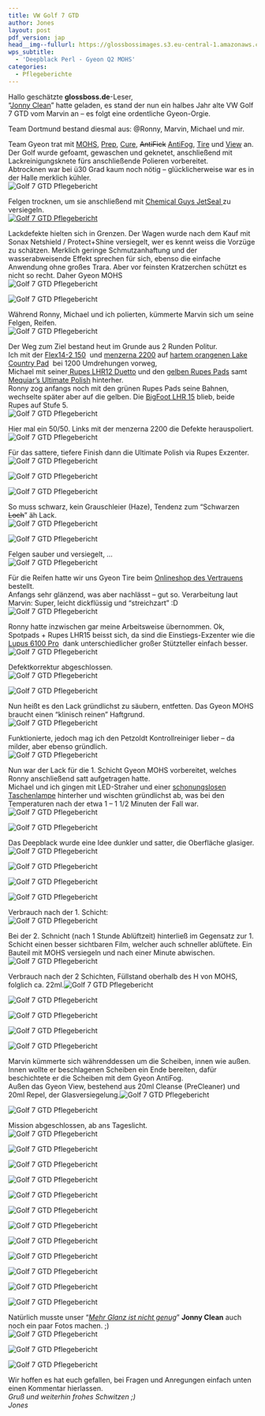 ```yaml
---
title: VW Golf 7 GTD
author: Jones
layout: post
pdf_version: jap
head__img--fullurl: https://glossbossimages.s3.eu-central-1.amazonaws.com/headerimg/golf7gtd.jpg
wps_subtitle:
  - 'Deepblack Perl - Gyeon Q2 MOHS'
categories:
  - Pflegeberichte
---
```

Hallo geschätzte **glossboss.de**-Leser,  
&#8220;<a title="jonny clean - facebook" href="https://www.facebook.com/pages/Jonny-Clean/534912123256814" target="_blank">Jonny Clean</a>&#8221; hatte geladen, es stand der nun ein halbes Jahr alte VW Golf 7 GTD vom Marvin an &#8211; es folgt eine ordentliche Gyeon-Orgie.  
<!--more-->Team Dortmund bestand diesmal aus: @Ronny, Marvin, Michael und mir.

  
Team Gyeon trat mit <a href="http://www.lupus-autopflege.de/Gyeon-Q2-Mohs-30ml-Kit" target="_blank">MOHS</a>, <a href="http://www.lupus-autopflege.de/Gyeon-Q2M-Prep-500ml" target="_blank">Prep</a>, <a href="http://www.lupus-autopflege.de/Gyeon-Q2M-Cure-100ml" target="_blank">Cure</a>, <del>AntiFick</del> <a href="http://www.lupus-autopflege.de/Gyeon-Q2-AntiFog-120ml-Kit" target="_blank">AntiFog</a>, <a href="http://www.lupus-autopflege.de/Gyeon-Q2-Tire-400ml" target="_blank">Tire</a> und <a href="http://www.lupus-autopflege.de/Gyeon-Q2-View-2x20ml-Kit" target="_blank">View</a> an.  
Der Golf wurde gefoamt, gewaschen und geknetet, anschließend mit Lackreinigungsknete fürs anschließende Polieren vorbereitet.  
Abtrocknen war bei ü30 Grad kaum noch nötig &#8211; glücklicherweise war es in der Halle merklich kühler.  
![Golf 7 GTD Pflegebericht](https://glossbossimages.s3.eu-central-1.amazonaws.com/jones/berichte/vwgolf7gtd_gyeon/01.jpg)

Felgen trocknen, um sie anschließend mit <a href="http://www.lupus-autopflege.de/Chemical-Guys-Jetseal-473ml" target="_blank">Chemical Guys JetSeal </a>zu versiegeln.  
[![Golf 7 GTD Pflegebericht](https://glossbossimages.s3.eu-central-1.amazonaws.com/jones/berichte/vwgolf7gtd_gyeon/02.jpg)][1]

Lackdefekte hielten sich in Grenzen. Der Wagen wurde nach dem Kauf mit Sonax Netshield / Protect+Shine versiegelt, wer es kennt weiss die Vorzüge zu schätzen. Merklich geringe Schmutzanhaftung und der wasserabweisende Effekt sprechen für sich, ebenso die einfache Anwendung ohne großes Trara. Aber vor feinsten Kratzerchen schützt es nicht so recht. Daher Gyeon MOHS  
![Golf 7 GTD Pflegebericht](https://glossbossimages.s3.eu-central-1.amazonaws.com/jones/berichte/vwgolf7gtd_gyeon/04.jpg)

![Golf 7 GTD Pflegebericht](https://glossbossimages.s3.eu-central-1.amazonaws.com/jones/berichte/vwgolf7gtd_gyeon/05.jpg)

Während Ronny, Michael und ich polierten, kümmerte Marvin sich um seine Felgen, Reifen.  
![Golf 7 GTD Pflegebericht](https://glossbossimages.s3.eu-central-1.amazonaws.com/jones/berichte/vwgolf7gtd_gyeon/06.jpg)

Der Weg zum Ziel bestand heut im Grunde aus 2 Runden Politur.  
Ich mit der <a href="http://www.lupus-autopflege.de/Flex-Polishflex-PE-14-2-150-Rotationspolierer-ohne-Stuetzteller" target="_blank">Flex14-2 150</a>  und <a href="http://www.lupus-autopflege.de/Menzerna-PF2200-250ml" target="_blank">menzerna 2200</a> auf <a href="http://www.lupus-autopflege.de/Lake-Country-Constant-Pressure-Hi-Gloss-Orange-Flat-Light-Cutting-Pad-verschiedene-Groessen" target="_blank">hartem orangenen Lake Country Pad</a>  bei 1200 Umdrehungen vorweg,  
Michael mit seiner<a href="http://www.lupus-autopflege.de/Rupes-Duetto-LHR-12E-Exzenterpolierer-Standardkit" target="_blank"> Rupes LHR12 Duetto</a> und den <a href="http://www.lupus-autopflege.de/Rupes-BigFoot-Polierschwamm-Fine-gelb-130-150mm-Einzeln-unverpackt" target="_blank">gelben Rupes Pads</a> samt <a href="http://www.lupus-autopflege.de/Meguiars-Ultimate-Polish-473ml" target="_blank">Mequiar&#8217;s Ultimate Polish</a> hinterher.  
Ronny zog anfangs noch mit den grünen Rupes Pads seine Bahnen, wechselte später aber auf die gelben. Die <a href="http://www.lupus-autopflege.de/Rupes-BigFoot-LHR-15ES-Exzenterpolierer-Standardkit" target="_blank">BigFoot LHR 15</a> blieb, beide Rupes auf Stufe 5.  
![Golf 7 GTD Pflegebericht](https://glossbossimages.s3.eu-central-1.amazonaws.com/jones/berichte/vwgolf7gtd_gyeon/07.jpg)

Hier mal ein 50/50. Links mit der menzerna 2200 die Defekte herauspoliert.  
![Golf 7 GTD Pflegebericht](https://glossbossimages.s3.eu-central-1.amazonaws.com/jones/berichte/vwgolf7gtd_gyeon/08.jpg)

Für das sattere, tiefere Finish dann die Ultimate Polish via Rupes Exzenter.  
![Golf 7 GTD Pflegebericht](https://glossbossimages.s3.eu-central-1.amazonaws.com/jones/berichte/vwgolf7gtd_gyeon/09.jpg)

![Golf 7 GTD Pflegebericht](https://glossbossimages.s3.eu-central-1.amazonaws.com/jones/berichte/vwgolf7gtd_gyeon/10.jpg)

![Golf 7 GTD Pflegebericht](https://glossbossimages.s3.eu-central-1.amazonaws.com/jones/berichte/vwgolf7gtd_gyeon/11.jpg)

So muss schwarz, kein Grauschleier (Haze), Tendenz zum &#8220;Schwarzen <del>Loch</del>&#8221; äh Lack.  
![Golf 7 GTD Pflegebericht](https://glossbossimages.s3.eu-central-1.amazonaws.com/jones/berichte/vwgolf7gtd_gyeon/12.jpg)

![Golf 7 GTD Pflegebericht](https://glossbossimages.s3.eu-central-1.amazonaws.com/jones/berichte/vwgolf7gtd_gyeon/13.jpg)

Felgen sauber und versiegelt, &#8230;  
![Golf 7 GTD Pflegebericht](https://glossbossimages.s3.eu-central-1.amazonaws.com/jones/berichte/vwgolf7gtd_gyeon/14.jpg)

Für die Reifen hatte wir uns Gyeon Tire beim <a href="http://www.lupus-autopflege.de/navi.php?k=4&hf=0&Sortierung=6&af=100" target="_blank">Onlineshop des Vertrauens</a> bestellt.  
Anfangs sehr glänzend, was aber nachlässt &#8211; gut so. Verarbeitung laut Marvin: Super, leicht dickflüssig und &#8220;streichzart&#8221; :D  
![Golf 7 GTD Pflegebericht](https://glossbossimages.s3.eu-central-1.amazonaws.com/jones/berichte/vwgolf7gtd_gyeon/17.jpg)

Ronny hatte inzwischen gar meine Arbeitsweise übernommen. Ok, Spotpads + Rupes LHR15 beisst sich, da sind die Einstiegs-Exzenter wie die <a href="http://www.lupus-autopflege.de/Lupus-Autopflege-Exzenter-Poliermaschine-6100-Pro-CPS-Einsteigerset-XL" target="_blank">Lupus 6100 Pro</a>  dank unterschiedlicher großer Stützteller einfach besser.  
![Golf 7 GTD Pflegebericht](https://glossbossimages.s3.eu-central-1.amazonaws.com/jones/berichte/vwgolf7gtd_gyeon/15.jpg)

Defektkorrektur abgeschlossen.  
![Golf 7 GTD Pflegebericht](https://glossbossimages.s3.eu-central-1.amazonaws.com/jones/berichte/vwgolf7gtd_gyeon/16.jpg)

![Golf 7 GTD Pflegebericht](https://glossbossimages.s3.eu-central-1.amazonaws.com/jones/berichte/vwgolf7gtd_gyeon/18.jpg)

Nun heißt es den Lack gründlichst zu säubern, entfetten. Das Gyeon MOHS braucht einen &#8220;klinisch reinen&#8221; Haftgrund.  
![Golf 7 GTD Pflegebericht](https://glossbossimages.s3.eu-central-1.amazonaws.com/jones/berichte/vwgolf7gtd_gyeon/19.jpg)

Funktionierte, jedoch mag ich den Petzoldt Kontrollreiniger lieber &#8211; da milder, aber ebenso gründlich.  
![Golf 7 GTD Pflegebericht](https://glossbossimages.s3.eu-central-1.amazonaws.com/jones/berichte/vwgolf7gtd_gyeon/20.jpg)

Nun war der Lack für die 1. Schicht Gyeon MOHS vorbereitet, welches Ronny anschließend satt aufgetragen hatte.  
Michael und ich gingen mit LED-Straher und einer <a href="http://www.taschenlampen-papst.de/Crelant-7G3CS-XM-L-U3-Taschenlampe-Taschenlampen-Thrower" target="_blank">schonungslosen Taschenlampe</a> hinterher und wischten gründlichst ab, was bei den Temperaturen nach der etwa 1 &#8211; 1 1/2 Minuten der Fall war.  
![Golf 7 GTD Pflegebericht](https://glossbossimages.s3.eu-central-1.amazonaws.com/jones/berichte/vwgolf7gtd_gyeon/21.jpg)

![Golf 7 GTD Pflegebericht](https://glossbossimages.s3.eu-central-1.amazonaws.com/jones/berichte/vwgolf7gtd_gyeon/22.jpg)

Das Deepblack wurde eine Idee dunkler und satter, die Oberfläche glasiger.![Golf 7 GTD Pflegebericht](https://glossbossimages.s3.eu-central-1.amazonaws.com/jones/berichte/vwgolf7gtd_gyeon/23.jpg)

![Golf 7 GTD Pflegebericht](https://glossbossimages.s3.eu-central-1.amazonaws.com/jones/berichte/vwgolf7gtd_gyeon/24.jpg)

![Golf 7 GTD Pflegebericht](https://glossbossimages.s3.eu-central-1.amazonaws.com/jones/berichte/vwgolf7gtd_gyeon/25.jpg)

![Golf 7 GTD Pflegebericht](https://glossbossimages.s3.eu-central-1.amazonaws.com/jones/berichte/vwgolf7gtd_gyeon/26.jpg)

Verbrauch nach der 1. Schicht:  
![Golf 7 GTD Pflegebericht](https://glossbossimages.s3.eu-central-1.amazonaws.com/jones/berichte/vwgolf7gtd_gyeon/27.jpg)

Bei der 2. Schnicht (nach 1 Stunde Ablüftzeit) hinterließ im Gegensatz zur 1. Schicht einen besser sichtbaren Film, welcher auch schneller ablüftete. Ein Bauteil mit MOHS versiegeln und nach einer Minute abwischen.![Golf 7 GTD Pflegebericht](https://glossbossimages.s3.eu-central-1.amazonaws.com/jones/berichte/vwgolf7gtd_gyeon/28.jpg)

Verbrauch nach der 2 Schichten, Füllstand oberhalb des H von MOHS, folglich ca. 22ml.![Golf 7 GTD Pflegebericht](https://glossbossimages.s3.eu-central-1.amazonaws.com/jones/berichte/vwgolf7gtd_gyeon/29.jpg)

![Golf 7 GTD Pflegebericht](https://glossbossimages.s3.eu-central-1.amazonaws.com/jones/berichte/vwgolf7gtd_gyeon/30.jpg)

![Golf 7 GTD Pflegebericht](https://glossbossimages.s3.eu-central-1.amazonaws.com/jones/berichte/vwgolf7gtd_gyeon/31.jpg)

![Golf 7 GTD Pflegebericht](https://glossbossimages.s3.eu-central-1.amazonaws.com/jones/berichte/vwgolf7gtd_gyeon/32.jpg)

![Golf 7 GTD Pflegebericht](https://glossbossimages.s3.eu-central-1.amazonaws.com/jones/berichte/vwgolf7gtd_gyeon/33.jpg)

Marvin kümmerte sich währenddessen um die Scheiben, innen wie außen.  
Innen wollte er beschlagenen Scheiben ein Ende bereiten, dafür beschichtete er die Scheiben mit dem Gyeon AntiFog.  
Außen das Gyeon View, bestehend aus 20ml Cleanse (PreCleaner) und 20ml Repel, der Glasversiegelung.![Golf 7 GTD Pflegebericht](https://glossbossimages.s3.eu-central-1.amazonaws.com/jones/berichte/vwgolf7gtd_gyeon/34.jpg)

![Golf 7 GTD Pflegebericht](https://glossbossimages.s3.eu-central-1.amazonaws.com/jones/berichte/vwgolf7gtd_gyeon/35.jpg)

Mission abgeschlossen, ab ans Tageslicht.  
![Golf 7 GTD Pflegebericht](https://glossbossimages.s3.eu-central-1.amazonaws.com/jones/berichte/vwgolf7gtd_gyeon/36.jpg)

![Golf 7 GTD Pflegebericht](https://glossbossimages.s3.eu-central-1.amazonaws.com/jones/berichte/vwgolf7gtd_gyeon/37.jpg)

![Golf 7 GTD Pflegebericht](https://glossbossimages.s3.eu-central-1.amazonaws.com/jones/berichte/vwgolf7gtd_gyeon/38.jpg)

![Golf 7 GTD Pflegebericht](https://glossbossimages.s3.eu-central-1.amazonaws.com/jones/berichte/vwgolf7gtd_gyeon/39.jpg)

![Golf 7 GTD Pflegebericht](https://glossbossimages.s3.eu-central-1.amazonaws.com/jones/berichte/vwgolf7gtd_gyeon/40.jpg)

![Golf 7 GTD Pflegebericht](https://glossbossimages.s3.eu-central-1.amazonaws.com/jones/berichte/vwgolf7gtd_gyeon/41.jpg)

![Golf 7 GTD Pflegebericht](https://glossbossimages.s3.eu-central-1.amazonaws.com/jones/berichte/vwgolf7gtd_gyeon/42.jpg)

![Golf 7 GTD Pflegebericht](https://glossbossimages.s3.eu-central-1.amazonaws.com/jones/berichte/vwgolf7gtd_gyeon/43.jpg)

![Golf 7 GTD Pflegebericht](https://glossbossimages.s3.eu-central-1.amazonaws.com/jones/berichte/vwgolf7gtd_gyeon/44.jpg)

![Golf 7 GTD Pflegebericht](https://glossbossimages.s3.eu-central-1.amazonaws.com/jones/berichte/vwgolf7gtd_gyeon/45.jpg)

![Golf 7 GTD Pflegebericht](https://glossbossimages.s3.eu-central-1.amazonaws.com/jones/berichte/vwgolf7gtd_gyeon/46.jpg)

![Golf 7 GTD Pflegebericht](https://glossbossimages.s3.eu-central-1.amazonaws.com/jones/berichte/vwgolf7gtd_gyeon/47.jpg)

Natürlich musste unser &#8220;<a href="https://www.facebook.com/photo.php?v=622594184488607&set=vb.534912123256814&type=2&theater" target="_blank"><em>Mehr Glanz ist nicht genug</em></a>&#8221; **Jonny Clean** auch noch ein paar Fotos machen. ;)  
![Golf 7 GTD Pflegebericht](https://glossbossimages.s3.eu-central-1.amazonaws.com/jones/berichte/vwgolf7gtd_gyeon/48.jpg)

![Golf 7 GTD Pflegebericht](https://glossbossimages.s3.eu-central-1.amazonaws.com/jones/berichte/vwgolf7gtd_gyeon/49.jpg)

![Golf 7 GTD Pflegebericht](https://glossbossimages.s3.eu-central-1.amazonaws.com/jones/berichte/vwgolf7gtd_gyeon/50.jpg)

Wir hoffen es hat euch gefallen, bei Fragen und Anregungen einfach unten einen Kommentar hierlassen.  
*Gruß und weiterhin frohes Schwitzen ;)*  
*Jones*

 [1]: http://www.lupus-autopflege.de/Sonax-Xtreme-Protect-Shine-Hybrid-NPT-210ml
